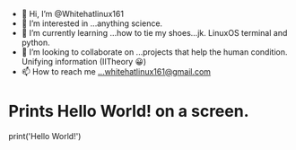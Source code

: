 - 👋 Hi, I’m @Whitehatlinux161
- 👀 I’m interested in ...anything science.
- 🌱 I’m currently learning ...how to tie my shoes...jk.  LinuxOS terminal and python.
- 💞️ I’m looking to collaborate on ...projects that help the human condition.  Unifying information (IITheory 😀)
- 📫 How to reach me ...whitehatlinux161@gmail.com

<!---
Whitehatlinux161/Whitehatlinux161 is a ✨ special ✨ repository because its `README.md` (this file) appears on your GitHub profile.
You can click the Preview link to take a look at your changes.
--->
# Prints Hello World! on a screen.

print('Hello World!')
